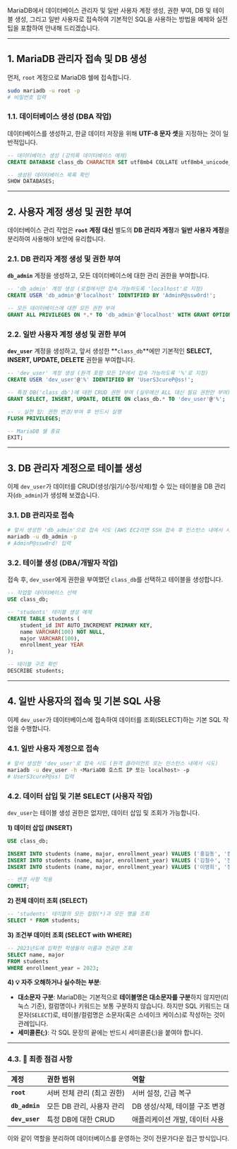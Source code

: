 MariaDB에서 데이터베이스 관리자 및 일반 사용자 계정 생성, 권한 부여, DB 및 테이블 생성, 그리고 일반 사용자로 접속하여 기본적인 SQL을 사용하는 방법을 예제와 실전 팁을 포함하여 안내해 드리겠습니다.

-----

## 1\. MariaDB 관리자 접속 및 DB 생성

먼저, `root` 계정으로 MariaDB 쉘에 접속합니다.

```bash
sudo mariadb -u root -p
# 비밀번호 입력
```

### 1.1. 데이터베이스 생성 (DBA 작업)

데이터베이스를 생성하고, 한글 데이터 저장을 위해 **UTF-8 문자 셋**을 지정하는 것이 일반적입니다.

```sql
-- 데이터베이스 생성 (강의록 데이터베이스 예제)
CREATE DATABASE class_db CHARACTER SET utf8mb4 COLLATE utf8mb4_unicode_ci;

-- 생성된 데이터베이스 목록 확인
SHOW DATABASES;
```

-----

## 2\. 사용자 계정 생성 및 권한 부여

데이터베이스 관리 작업은 **`root` 계정 대신** 별도의 **DB 관리자 계정**과 **일반 사용자 계정**을 분리하여 사용해야 보안에 유리합니다.

### 2.1. DB 관리자 계정 생성 및 권한 부여

**`db_admin`** 계정을 생성하고, 모든 데이터베이스에 대한 관리 권한을 부여합니다.

```sql
-- 'db_admin' 계정 생성 (로컬에서만 접속 가능하도록 'localhost'로 지정)
CREATE USER 'db_admin'@'localhost' IDENTIFIED BY 'AdminP@ssw0rd!';

-- 모든 데이터베이스에 대한 모든 권한 부여
GRANT ALL PRIVILEGES ON *.* TO 'db_admin'@'localhost' WITH GRANT OPTION;
```

### 2.2. 일반 사용자 계정 생성 및 권한 부여

**`dev_user`** 계정을 생성하고, 앞서 생성한 \*\*`class_db`\*\*에만 기본적인 **SELECT, INSERT, UPDATE, DELETE** 권한을 부여합니다.

```sql
-- 'dev_user' 계정 생성 (원격 포함 모든 IP에서 접속 가능하도록 '%'로 지정)
CREATE USER 'dev_user'@'%' IDENTIFIED BY 'UserS3cureP@ss!';

-- 특정 DB('class_db')에 대한 CRUD 권한 부여 (실무에선 ALL 대신 필요 권한만 부여)
GRANT SELECT, INSERT, UPDATE, DELETE ON class_db.* TO 'dev_user'@'%';

-- 💡 실전 팁: 권한 변경/부여 후 반드시 실행
FLUSH PRIVILEGES;

-- MariaDB 쉘 종료
EXIT;
```

-----

## 3\. DB 관리자 계정으로 테이블 생성

이제 `dev_user`가 데이터를 CRUD(생성/읽기/수정/삭제)할 수 있는 테이블을 DB 관리자(`db_admin`)가 생성해 보겠습니다.

### 3.1. DB 관리자로 접속

```bash
# 앞서 생성한 'db_admin'으로 접속 시도 (AWS EC2라면 SSH 접속 후 인스턴스 내에서 시도)
mariadb -u db_admin -p
# AdminP@ssw0rd! 입력
```

### 3.2. 테이블 생성 (DBA/개발자 작업)

접속 후, `dev_user`에게 권한을 부여했던 `class_db`를 선택하고 테이블을 생성합니다.

```sql
-- 작업할 데이터베이스 선택
USE class_db;

-- 'students' 테이블 생성 예제
CREATE TABLE students (
    student_id INT AUTO_INCREMENT PRIMARY KEY,
    name VARCHAR(100) NOT NULL,
    major VARCHAR(100),
    enrollment_year YEAR
);

-- 테이블 구조 확인
DESCRIBE students;
```

-----

## 4\. 일반 사용자의 접속 및 기본 SQL 사용

이제 `dev_user`가 데이터베이스에 접속하여 데이터를 조회(SELECT)하는 기본 SQL 작업을 수행합니다.

### 4.1. 일반 사용자 계정으로 접속

```bash
# 앞서 생성한 'dev_user'로 접속 시도 (원격 클라이언트 또는 인스턴스 내에서 시도)
mariadb -u dev_user -h <MariaDB 호스트 IP 또는 localhost> -p
# UserS3cureP@ss! 입력
```

### 4.2. 데이터 삽입 및 기본 SELECT (사용자 작업)

`dev_user`는 테이블 생성 권한은 없지만, 데이터 삽입 및 조회가 가능합니다.

**1) 데이터 삽입 (INSERT)**

```sql
USE class_db;

INSERT INTO students (name, major, enrollment_year) VALUES ('홍길동', '컴퓨터공학', 2023);
INSERT INTO students (name, major, enrollment_year) VALUES ('김철수', '전자공학', 2024);
INSERT INTO students (name, major, enrollment_year) VALUES ('이영희', '정보보호학', 2023);

-- 변경 사항 적용
COMMIT;
```

**2) 전체 데이터 조회 (SELECT)**

```sql
-- 'students' 테이블의 모든 컬럼(*)과 모든 행을 조회
SELECT * FROM students;
```

**3) 조건부 데이터 조회 (SELECT with WHERE)**

```sql
-- 2023년도에 입학한 학생들의 이름과 전공만 조회
SELECT name, major
FROM students
WHERE enrollment_year = 2023;
```

**4) 💡 자주 오해하거나 실수하는 부분**:

  * **대소문자 구분**: MariaDB는 기본적으로 **테이블명은 대소문자를 구분**하지 않지만(리눅스 기준), 컬럼명이나 키워드는 보통 구분하지 않습니다. 하지만 SQL 키워드는 대문자(`SELECT`)로, 테이블/컬럼명은 소문자(혹은 스네이크 케이스)로 작성하는 것이 관례입니다.
  * **세미콜론(;)**: 각 SQL 문장의 끝에는 반드시 세미콜론(;)을 붙여야 합니다.

-----

### 4.3. 📌 최종 점검 사항

| 계정 | 권한 범위 | 역할 |
| :--- | :--- | :--- |
| **`root`** | 서버 전체 관리 (최고 권한) | 서버 설정, 긴급 복구 |
| **`db_admin`** | 모든 DB 관리, 사용자 관리 | DB 생성/삭제, 테이블 구조 변경 |
| **`dev_user`** | 특정 DB에 대한 CRUD | 애플리케이션 개발, 데이터 사용 |

이와 같이 역할을 분리하여 데이터베이스를 운영하는 것이 전문가다운 접근 방식입니다.
